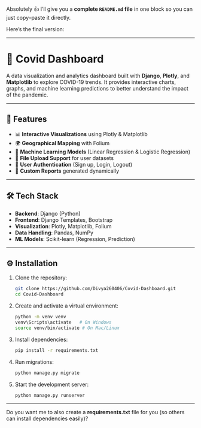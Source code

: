 Absolutely 👍 I’ll give you a **complete `README.md` file** in one block so you can just copy–paste it directly.

Here’s the final version:

---

# 🦠 Covid Dashboard

A data visualization and analytics dashboard built with **Django**, **Plotly**, and **Matplotlib** to explore COVID-19 trends.
It provides interactive charts, graphs, and machine learning predictions to better understand the impact of the pandemic.

---

## 🚀 Features

* 📊 **Interactive Visualizations** using Plotly & Matplotlib
* 🌍 **Geographical Mapping** with Folium
* 🤖 **Machine Learning Models** (Linear Regression & Logistic Regression)
* 📂 **File Upload Support** for user datasets
* 🔐 **User Authentication** (Sign up, Login, Logout)
* 📝 **Custom Reports** generated dynamically

---

## 🛠️ Tech Stack

* **Backend**: Django (Python)
* **Frontend**: Django Templates, Bootstrap
* **Visualization**: Plotly, Matplotlib, Folium
* **Data Handling**: Pandas, NumPy
* **ML Models**: Scikit-learn (Regression, Prediction)

---

## ⚙️ Installation

1. Clone the repository:

   ```bash
   git clone https://github.com/Divya260406/Covid-Dashboard.git
   cd Covid-Dashboard
   ```

2. Create and activate a virtual environment:

   ```bash
   python -m venv venv
   venv\Scripts\activate   # On Windows
   source venv/bin/activate # On Mac/Linux
   ```

3. Install dependencies:

   ```bash
   pip install -r requirements.txt
   ```

4. Run migrations:

   ```bash
   python manage.py migrate
   ```

5. Start the development server:

   ```bash
   python manage.py runserver
   ```

---


Do you want me to also create a **requirements.txt** file for you (so others can install dependencies easily)?
